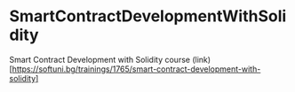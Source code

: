 # SmartContractDevelopmentWithSolidity
Smart Contract Development with Solidity course (link)[https://softuni.bg/trainings/1765/smart-contract-development-with-solidity]
